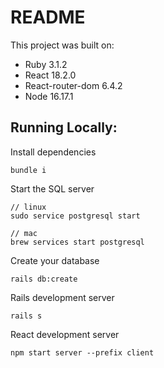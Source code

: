 # README

This project was built on:

- Ruby 3.1.2
- React 18.2.0
- React-router-dom 6.4.2
- Node 16.17.1

## Running Locally:

Install dependencies

```
bundle i
```

Start the SQL server

```
// linux
sudo service postgresql start

// mac
brew services start postgresql
```

Create your database

```
rails db:create
```

Rails development server

```
rails s
```

React development server

```
npm start server --prefix client
```
